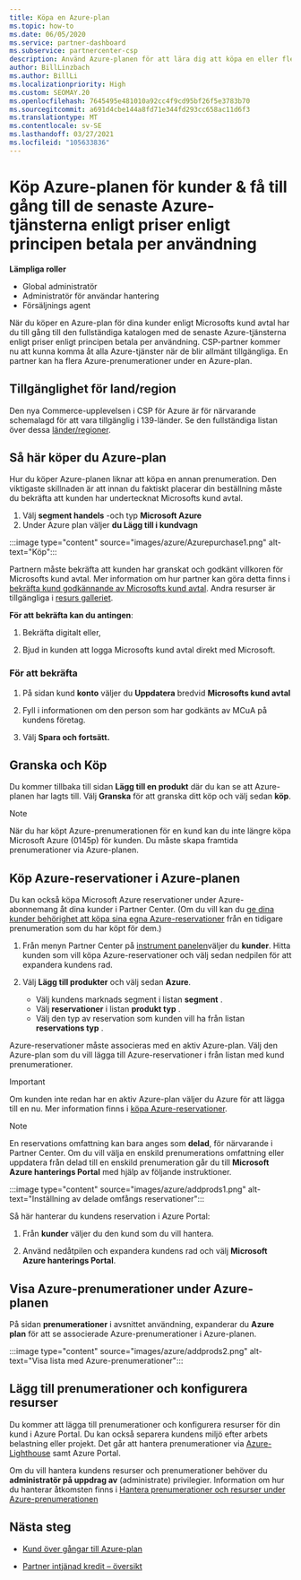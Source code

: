 ```yaml
---
title: Köpa en Azure-plan
ms.topic: how-to
ms.date: 06/05/2020
ms.service: partner-dashboard
ms.subservice: partnercenter-csp
description: Använd Azure-planen för att lära dig att köpa en eller flera Azure-prenumerationer, Azure-reservationer, för att konfigurera resurser och för att visa eller lägga till prenumerationer.
author: BillLinzbach
ms.author: BillLi
ms.localizationpriority: High
ms.custom: SEOMAY.20
ms.openlocfilehash: 7645495e481010a92cc4f9cd95bf26f5e3783b70
ms.sourcegitcommit: a691d4cbe144a8fd71e344fd293cc658ac11d6f3
ms.translationtype: MT
ms.contentlocale: sv-SE
ms.lasthandoff: 03/27/2021
ms.locfileid: "105633836"
---
```

# <a name="purchase-the-azure-plan-for-customers--access-the-latest-azure-services-at-pay-as-you-go-rates"></a>Köp Azure-planen för kunder & få till gång till de senaste Azure-tjänsterna enligt priser enligt principen betala per användning

**Lämpliga roller**
- Global administratör
- Administratör för användar hantering
- Försäljnings agent

När du köper en Azure-plan för dina kunder enligt Microsofts kund avtal har du till gång till den fullständiga katalogen med de senaste Azure-tjänsterna enligt priser enligt principen betala per användning. CSP-partner kommer nu att kunna komma åt alla Azure-tjänster när de blir allmänt tillgängliga. En partner kan ha flera Azure-prenumerationer under en Azure-plan. 

## <a name="countryregion-availability"></a>Tillgänglighet för land/region

Den nya Commerce-upplevelsen i CSP för Azure är för närvarande schemalagd för att vara tillgänglig i 139-länder. Se den fullständiga listan över dessa [länder/regioner](https://query.prod.cms.rt.microsoft.com/cms/api/am/binary/RE3QN0x). 

## <a name="how-to-purchase-azure-plan"></a>Så här köper du Azure-plan

Hur du köper Azure-planen liknar att köpa en annan prenumeration. Den viktigaste skillnaden är att innan du faktiskt placerar din beställning måste du bekräfta att kunden har undertecknat Microsofts kund avtal.

1. Välj **segment handels** -och typ **Microsoft Azure** 
2. Under Azure plan väljer **du Lägg till i kundvagn**

:::image type="content" source="images/azure/Azurepurchase1.png" alt-text="Köp":::

Partnern måste bekräfta att kunden har granskat och godkänt villkoren för Microsofts kund avtal. Mer information om hur partner kan göra detta finns i [bekräfta kund godkännande av Microsofts kund avtal](confirm-customer-agreement.md). Andra resurser är tillgängliga i [resurs galleriet](https://partner.microsoft.com/resources/collection/Microsoft-Customer-Agreement-in-the-CSP-program#/).

**För att bekräfta kan du antingen**: 

1. Bekräfta digitalt eller,

2. Bjud in kunden att logga Microsofts kund avtal direkt med Microsoft. 

### <a name="to-confirm"></a>För att bekräfta 

1. På sidan kund **konto** väljer du **Uppdatera** bredvid **Microsofts kund avtal**  

2. Fyll i informationen om den person som har godkänts av MCuA på kundens företag.

3. Välj **Spara och fortsätt.**  

## <a name="review-and-buy"></a>Granska och Köp

Du kommer tillbaka till sidan **Lägg till en produkt** där du kan se att Azure-planen har lagts till. Välj **Granska** för att granska ditt köp och välj sedan **köp**. 

>[!Note]
>När du har köpt Azure-prenumerationen för en kund kan du inte längre köpa Microsoft Azure (0145p) för kunden. Du måste skapa framtida prenumerationer via Azure-planen.

## <a name="purchase-azure-reservations-under-the-azure-plan"></a>Köp Azure-reservationer i Azure-planen 
  
Du kan också köpa Microsoft Azure reservationer under Azure-abonnemang åt dina kunder i Partner Center. (Om du vill kan du [ge dina kunder behörighet att köpa sina egna Azure-reservationer](give-customers-permission.md) från en tidigare prenumeration som du har köpt för dem.)

1. Från menyn Partner Center på [instrument panelen](https://partner.microsoft.com/dashboard/)väljer du **kunder**. Hitta kunden som vill köpa Azure-reservationer och välj sedan nedpilen för att expandera kundens rad.

2. Välj **Lägg till produkter** och välj sedan **Azure**. 

   - Välj kundens marknads segment i listan **segment** .
   - Välj **reservationer** i listan **produkt typ** .
   - Välj den typ av reservation som kunden vill ha från listan **reservations typ** .

Azure-reservationer måste associeras med en aktiv Azure-plan. Välj den Azure-plan som du vill lägga till Azure-reservationer i från listan med kund prenumerationer. 

>[!Important] 
>Om kunden inte redan har en aktiv Azure-plan väljer du Azure för att lägga till en nu. Mer information finns i [köpa Azure-reservationer](azure-reservations-buying.md#purchase-azure-reservations).

>[!Note]
>En reservations omfattning kan bara anges som **delad**, för närvarande i Partner Center. Om du vill välja en enskild prenumerations omfattning eller uppdatera från delad till en enskild prenumeration går du till **Microsoft Azure hanterings Portal** med hjälp av följande instruktioner. 

:::image type="content" source="images/azure/addprods1.png" alt-text="Inställning av delade omfångs reservationer":::

Så här hanterar du kundens reservation i Azure Portal: 

1. Från **kunder** väljer du den kund som du vill hantera. 

2. Använd nedåtpilen och expandera kundens rad och välj **Microsoft Azure hanterings Portal**.  
 
## <a name="view-azure-subscriptions-under-the-azure-plan"></a>Visa Azure-prenumerationer under Azure-planen

På sidan **prenumerationer** i avsnittet användning, expanderar du **Azure plan** för att se associerade Azure-prenumerationer i Azure-planen.

:::image type="content" source="images/azure/addprods2.png" alt-text="Visa lista med Azure-prenumerationer"::: 


## <a name="add-subscriptions-and-configure-resources"></a>Lägg till prenumerationer och konfigurera resurser

Du kommer att lägga till prenumerationer och konfigurera resurser för din kund i Azure Portal. Du kan också separera kundens miljö efter arbets belastning eller projekt. Det går att hantera prenumerationer via [Azure-Lighthouse](https://azure.microsoft.com/services/azure-lighthouse/) samt Azure Portal. 

Om du vill hantera kundens resurser och prenumerationer behöver du **administratör på uppdrag av** (administrate) privilegier. Information om hur du hanterar åtkomsten finns i [Hantera prenumerationer och resurser under Azure-prenumerationen](azure-plan-manage.md)

## <a name="next-steps"></a>Nästa steg

- [Kund över gångar till Azure-plan](azure-plan-transition.md)

- [Partner intjänad kredit – översikt](partner-earned-credit.md)
